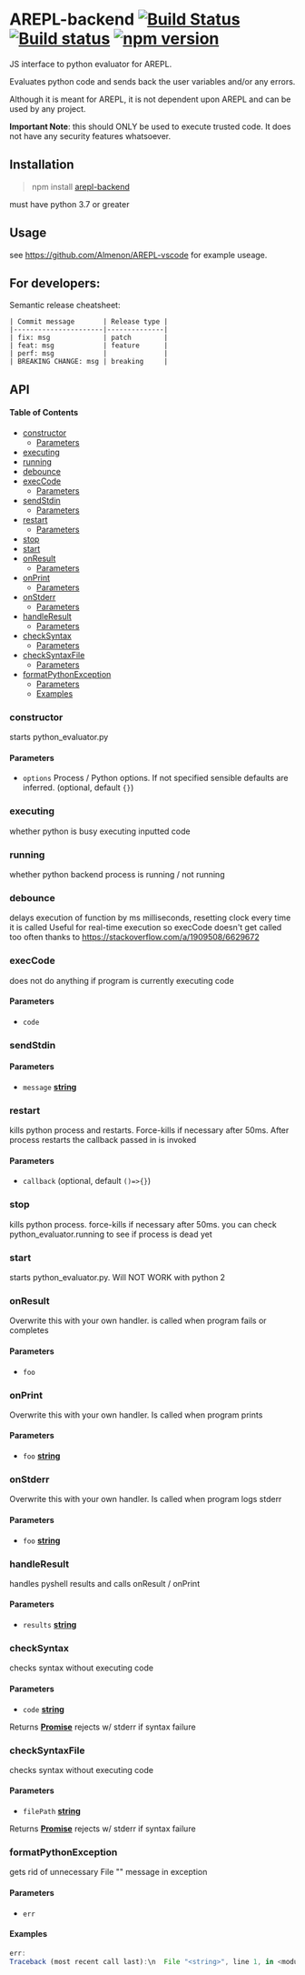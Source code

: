 # AREPL-backend [![Build Status](https://travis-ci.org/Almenon/AREPL-backend.svg?branch=master)](https://travis-ci.org/Almenon/AREPL-backend) [![Build status](https://ci.appveyor.com/api/projects/status/24o0d29l7ci9bif3?svg=true)](https://ci.appveyor.com/project/Almenon/arepl-backend) [![npm version](https://badge.fury.io/js/arepl-backend.svg)](https://badge.fury.io/js/arepl-backend)

JS interface to python evaluator for AREPL. 

Evaluates python code and sends back the user variables and/or any errors.

Although it is meant for AREPL, it is not dependent upon AREPL and can be used by any project.

**Important Note**: this should ONLY be used to execute trusted code.  It does not have any security features whatsoever.

## Installation

> npm install [arepl-backend](https://www.npmjs.com/package/arepl-backend)

must have python 3.7 or greater

## Usage

see <https://github.com/Almenon/AREPL-vscode> for example useage. 

## For developers:

Semantic release cheatsheet:

    | Commit message       | Release type |
    |----------------------|--------------|
    | fix: msg             | patch        |
    | feat: msg            | feature      |
    | perf: msg            |              |
    | BREAKING CHANGE: msg | breaking     |

## API

<!-- Generated by documentation.js. Update this documentation by updating the source code. -->

#### Table of Contents

-   [constructor](#constructor)
    -   [Parameters](#parameters)
-   [executing](#executing)
-   [running](#running)
-   [debounce](#debounce)
-   [execCode](#execcode)
    -   [Parameters](#parameters-1)
-   [sendStdin](#sendstdin)
    -   [Parameters](#parameters-2)
-   [restart](#restart)
    -   [Parameters](#parameters-3)
-   [stop](#stop)
-   [start](#start)
-   [onResult](#onresult)
    -   [Parameters](#parameters-4)
-   [onPrint](#onprint)
    -   [Parameters](#parameters-5)
-   [onStderr](#onstderr)
    -   [Parameters](#parameters-6)
-   [handleResult](#handleresult)
    -   [Parameters](#parameters-7)
-   [checkSyntax](#checksyntax)
    -   [Parameters](#parameters-8)
-   [checkSyntaxFile](#checksyntaxfile)
    -   [Parameters](#parameters-9)
-   [formatPythonException](#formatpythonexception)
    -   [Parameters](#parameters-10)
    -   [Examples](#examples)

### constructor

starts python_evaluator.py

#### Parameters

-   `options`  Process / Python options. If not specified sensible defaults are inferred. (optional, default `{}`)

### executing

whether python is busy executing inputted code

### running

whether python backend process is running / not running

### debounce

delays execution of function by ms milliseconds, resetting clock every time it is called
Useful for real-time execution so execCode doesn't get called too often
thanks to <https://stackoverflow.com/a/1909508/6629672>

### execCode

does not do anything if program is currently executing code

#### Parameters

-   `code`  

### sendStdin

#### Parameters

-   `message` **[string](https://developer.mozilla.org/docs/Web/JavaScript/Reference/Global_Objects/String)** 

### restart

kills python process and restarts.  Force-kills if necessary after 50ms.
After process restarts the callback passed in is invoked

#### Parameters

-   `callback`   (optional, default `()=>{}`)

### stop

kills python process.  force-kills if necessary after 50ms.
you can check python_evaluator.running to see if process is dead yet

### start

starts python_evaluator.py. Will NOT WORK with python 2

### onResult

Overwrite this with your own handler.
is called when program fails or completes

#### Parameters

-   `foo`  

### onPrint

Overwrite this with your own handler.
Is called when program prints

#### Parameters

-   `foo` **[string](https://developer.mozilla.org/docs/Web/JavaScript/Reference/Global_Objects/String)** 

### onStderr

Overwrite this with your own handler.
Is called when program logs stderr

#### Parameters

-   `foo` **[string](https://developer.mozilla.org/docs/Web/JavaScript/Reference/Global_Objects/String)** 

### handleResult

handles pyshell results and calls onResult / onPrint

#### Parameters

-   `results` **[string](https://developer.mozilla.org/docs/Web/JavaScript/Reference/Global_Objects/String)** 

### checkSyntax

checks syntax without executing code

#### Parameters

-   `code` **[string](https://developer.mozilla.org/docs/Web/JavaScript/Reference/Global_Objects/String)** 

Returns **[Promise](https://developer.mozilla.org/docs/Web/JavaScript/Reference/Global_Objects/Promise)** rejects w/ stderr if syntax failure

### checkSyntaxFile

checks syntax without executing code

#### Parameters

-   `filePath` **[string](https://developer.mozilla.org/docs/Web/JavaScript/Reference/Global_Objects/String)** 

Returns **[Promise](https://developer.mozilla.org/docs/Web/JavaScript/Reference/Global_Objects/Promise)** rejects w/ stderr if syntax failure

### formatPythonException

gets rid of unnecessary File "<string>" message in exception

#### Parameters

-   `err`  

#### Examples

```javascript
err:
Traceback (most recent call last):\n  File "<string>", line 1, in <module>\nNameError: name \'x\' is not defined\n
```
